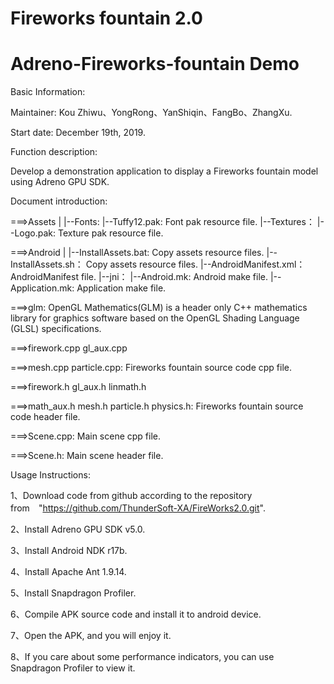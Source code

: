 # Fireworks fountain 2.0
# Adreno-Fireworks-fountain Demo


Basic Information:


Maintainer: Kou Zhiwu、YongRong、YanShiqin、FangBo、ZhangXu.


Start date: December 19th, 2019.


Function description:

Develop a demonstration application to display a Fireworks fountain model using Adreno GPU SDK.



Document introduction:

===>Assets
    |
    |--Fonts:
         |--Tuffy12.pak:       Font pak resource file.
    |--Textures：
         |--Logo.pak:          Texture pak resource file.


===>Android
    |
    |--InstallAssets.bat:      Copy assets resource files.
    |--InstallAssets.sh：      Copy assets resource files.
    |--AndroidManifest.xml：   AndroidManifest file.
    |--jni：
         |--Android.mk:        Android make file.
         |--Application.mk:    Application make file.


===>glm:   OpenGL Mathematics(GLM) is a header only C++ mathematics library for graphics software based on the OpenGL Shading Language (GLSL) specifications.

===>firework.cpp gl_aux.cpp 

===>mesh.cpp particle.cpp:   Fireworks fountain source code cpp file.

===>firework.h gl_aux.h linmath.h 

===>math_aux.h mesh.h particle.h physics.h:   Fireworks fountain source code header file.

===>Scene.cpp:   Main scene cpp file.

===>Scene.h:   Main scene header file.



Usage Instructions:

1、Download code from github according to the repository from　"https://github.com/ThunderSoft-XA/FireWorks2.0.git".

2、Install Adreno GPU SDK v5.0.

3、Install Android NDK r17b.

4、Install Apache Ant 1.9.14.

5、Install Snapdragon Profiler.

6、Compile APK source code and install it to android device.

7、Open the APK, and you will enjoy it.

8、If you care about some performance indicators, you can use Snapdragon Profiler to view it.

